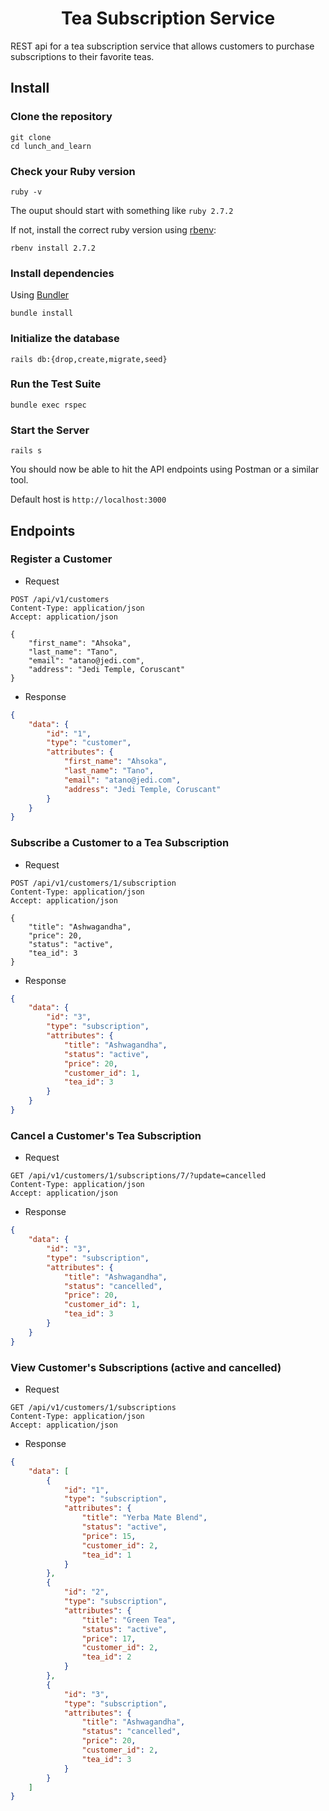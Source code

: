 <h1 align="center">Tea Subscription Service</h1>
REST api for a tea subscription service that allows customers to purchase subscriptions to their favorite teas.

## Install

### Clone the repository

```shell
git clone
cd lunch_and_learn
```

### Check your Ruby version

```shell
ruby -v
```

The ouput should start with something like `ruby 2.7.2`

If not, install the correct ruby version using [rbenv](https://github.com/rbenv/rbenv):

```shell
rbenv install 2.7.2
```

### Install dependencies

Using [Bundler](https://github.com/bundler/bundler)

```shell
bundle install
```

### Initialize the database

```shell
rails db:{drop,create,migrate,seed}
```

### Run the Test Suite

```shell
bundle exec rspec
```
### Start the Server

```shell
rails s
```

You should now be able to hit the API endpoints using Postman or a similar tool.

Default host is `http://localhost:3000`

## Endpoints
### Register a Customer
- Request
```
POST /api/v1/customers
Content-Type: application/json
Accept: application/json

{
    "first_name": "Ahsoka",
    "last_name": "Tano",
    "email": "atano@jedi.com",
    "address": "Jedi Temple, Coruscant"
}
```
- Response
```json
{
    "data": {
        "id": "1",
        "type": "customer",
        "attributes": {
            "first_name": "Ahsoka",
            "last_name": "Tano",
            "email": "atano@jedi.com",
            "address": "Jedi Temple, Coruscant"
        }
    }
}
```
### Subscribe a Customer to a Tea Subscription
- Request
```
POST /api/v1/customers/1/subscription
Content-Type: application/json
Accept: application/json

{
    "title": "Ashwagandha",
    "price": 20,
    "status": "active",
    "tea_id": 3
}
```
- Response
```json
{
    "data": {
        "id": "3",
        "type": "subscription",
        "attributes": {
            "title": "Ashwagandha",
            "status": "active",
            "price": 20,
            "customer_id": 1,
            "tea_id": 3
        }
    }
}
```

### Cancel a Customer's Tea Subscription
- Request
```
GET /api/v1/customers/1/subscriptions/7/?update=cancelled
Content-Type: application/json
Accept: application/json
```
- Response
```json
{
    "data": {
        "id": "3",
        "type": "subscription",
        "attributes": {
            "title": "Ashwagandha",
            "status": "cancelled",
            "price": 20,
            "customer_id": 1,
            "tea_id": 3
        }
    }
}
```

### View Customer's Subscriptions (active and cancelled)
- Request
```
GET /api/v1/customers/1/subscriptions
Content-Type: application/json
Accept: application/json
```
- Response
```json
{
    "data": [
        {
            "id": "1",
            "type": "subscription",
            "attributes": {
                "title": "Yerba Mate Blend",
                "status": "active",
                "price": 15,
                "customer_id": 2,
                "tea_id": 1
            }
        },
        {
            "id": "2",
            "type": "subscription",
            "attributes": {
                "title": "Green Tea",
                "status": "active",
                "price": 17,
                "customer_id": 2,
                "tea_id": 2
            }
        },
        {
            "id": "3",
            "type": "subscription",
            "attributes": {
                "title": "Ashwagandha",
                "status": "cancelled",
                "price": 20,
                "customer_id": 2,
                "tea_id": 3
            }
        }
    ]
}
```